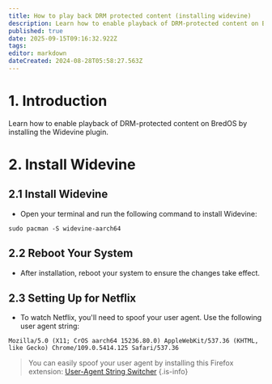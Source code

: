 ```yaml
---
title: How to play back DRM protected content (installing widevine)
description: Learn how to enable playback of DRM-protected content on BredOS by installing the Widevine plugin
published: true
date: 2025-09-15T09:16:32.922Z
tags: 
editor: markdown
dateCreated: 2024-08-28T05:58:27.563Z
---
```


# 1. Introduction

Learn how to enable playback of DRM-protected content on BredOS by installing the Widevine plugin. 

# 2. Install Widevine

## 2.1 Install Widevine
-  Open your terminal and run the following command to install Widevine:
```
sudo pacman -S widevine-aarch64
```

## 2.2 Reboot Your System

- After installation, reboot your system to ensure the changes take effect.
   
   
## 2.3 Setting Up for Netflix

- To watch Netflix, you'll need to spoof your user agent. Use the following user agent string:

```
Mozilla/5.0 (X11; CrOS aarch64 15236.80.0) AppleWebKit/537.36 (KHTML, like Gecko) Chrome/109.0.5414.125 Safari/537.36
```

> You can easily spoof your user agent by installing this Firefox extension: [User-Agent String Switcher](https://addons.mozilla.org/en-GB/firefox/addon/user-agent-string-switcher/)
{.is-info}


